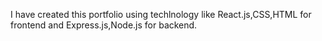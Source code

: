 I have created this portfolio using techlnology like React.js,CSS,HTML for frontend and Express.js,Node.js for backend.
